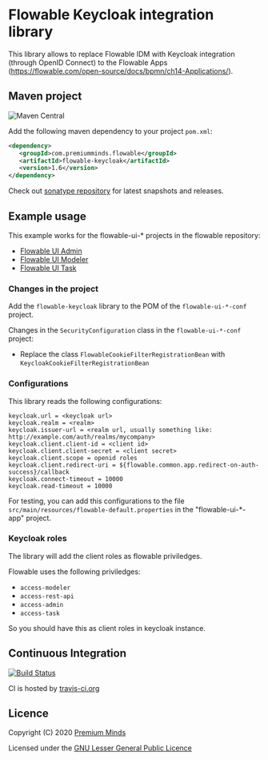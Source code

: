 # Flowable Keycloak integration library

This library allows to replace Flowable IDM with Keycloak integration (through OpenID Connect) to the 
Flowable Apps (https://flowable.com/open-source/docs/bpmn/ch14-Applications/).

## Maven project
![Maven Central](https://img.shields.io/maven-central/v/com.premiumminds.flowable/flowable-keycloak)

Add the following maven dependency to your project `pom.xml`:

```xml
<dependency>
   <groupId>com.premiumminds.flowable</groupId>
   <artifactId>flowable-keycloak</artifactId>
   <version>1.6</version>
</dependency>
```
Check out [sonatype repository](https://oss.sonatype.org/index.html#nexus-search;quick~flowable-keycloak) for latest snapshots and releases.

## Example usage

This example works for the flowable-ui-* projects in the flowable repository:

* [Flowable UI Admin](https://github.com/flowable/flowable-engine/tree/master/modules/flowable-ui-admin)
* [Flowable UI Modeler](https://github.com/flowable/flowable-engine/tree/master/modules/flowable-ui-modeler)
* [Flowable UI Task](https://github.com/flowable/flowable-engine/tree/master/modules/flowable-ui-task)

### Changes in the project

Add the `flowable-keycloak` library to the POM of the `flowable-ui-*-conf` project.

Changes in the `SecurityConfiguration` class in the `flowable-ui-*-conf` project:

* Replace the class `FlowableCookieFilterRegistrationBean` with `KeycloakCookieFilterRegistrationBean`

### Configurations

This library reads the following configurations:

```
keycloak.url = <keycloak url>
keycloak.realm = <realm>
keycloak.issuer-url = <realm url, usually something like: http://example.com/auth/realms/mycompany>
keycloak.client.client-id = <client id>
keycloak.client.client-secret = <client secret>
keycloak.client.scope = openid roles
keycloak.client.redirect-uri = ${flowable.common.app.redirect-on-auth-success}/callback 
keycloak.connect-timeout = 10000
keycloak.read-timeout = 10000
```

For testing, you can add this configurations to the file 
`src/main/resources/flowable-default.properties` in the "flowable-ui-*-app" project.

### Keycloak roles

The library will add the client roles as flowable priviledges.

Flowable uses the following priviledges:

* `access-modeler`
* `access-rest-api`
* `access-admin`
* `access-task`

So you should have this as client roles in keycloak instance.

## Continuous Integration

[![Build Status](https://travis-ci.org/premium-minds/flowable-keycloak.png?branch=master)](https://travis-ci.org/premium-minds/flowable-keycloak)

CI is hosted by [travis-ci.org](https://travis-ci.org/)

## Licence

Copyright (C) 2020 [Premium Minds](https://www.premium-minds.com/)

Licensed under the [GNU Lesser General Public Licence](https://www.gnu.org/licenses/lgpl.html)